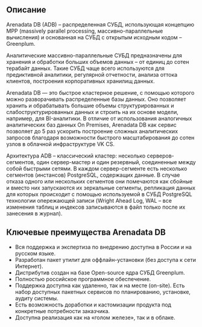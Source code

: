 Описание
--------

Arenadata DB (ADB) – распределенная СУБД, использующая концепцию MPP (massively parallel processing, массивно-параллельные вычисления) и основанная на СУБД с открытым исходным кодом – Greenplum.

Аналитические массивно-параллельные СУБД предназначены для хранения и обработки больших объемов данных – от единиц до сотен терабайт данных. Такие СУБД чаще всего используются для предиктивной аналитики, регулярной отчетности, анализа оттока клиентов, построения корпоративных хранилищ данных.

Arenadata DB — это быстрое кластерное решение, с помощью которого можно разворачивать распределенные базы данных. Оно позволяет хранить и обрабатывать большие объемы структурированных и слабоструктурированных данных и строить на их основе модели, например, для BI-аналитики. В отличие от использования аналогичных аналитических баз данных On Premises, Arenadata DB как сервис позволяет до 5 раз ускорить построение сложных аналитических запросов благодаря возможности быстрого масштабирования до сотен узлов в облачной инфраструктуре VK CS.

Архитектура ADB – классический кластер: несколько серверов-сегментов, один сервер-мастер и один резервный, соединенные между собой быстрыми сетями. В каждом сервер-сегменте есть несколько сегментов (инстансов) PostgreSQL, содержащих данные. В случае отказа одного или нескольких сегментов они помечаются как сбойные и вместо них запускаются их зеркальные сегменты, репликация данных для которых происходит с помощью используемой в СУБД PostgreSQL технологии опережающей записи (Wright Ahead Log, WAL – все изменения таблиц и индексов записываются в файл только после их занесения в журнал).

Ключевые преимущества Arenadata DB
----------------------------------

*   Вся поддержка и экспертиза по внедрению доступна в России и на русском языке.
*   Разработан пакет утилит для оффлайн-установки (без доступа к сети Интернет).
*   Дистрибутив создан на базе Open-source ядра СУБД Greenplum.
*   Полностью российское программное обеспечение.
*   Поддержка доступна как удаленно, так и на месте (on-site). Есть набор доступных пакетных сервисов по планированию, установке, аудиту системы.
*   Есть возможность доработки и кастомизации продукта под конкретные потребности заказчика.
*   Доступна реализация как на «голом железе», так и в облаке.